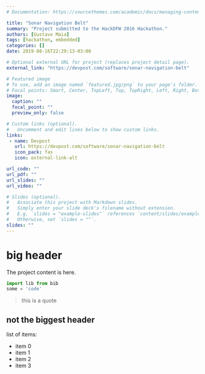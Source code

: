 ```yaml
---
# Documentation: https://sourcethemes.com/academic/docs/managing-content/

title: "Sonar Navigation Belt"
summary: "Project submitted to the HackDFW 2016 Hackathon."
authors: [Gustavo Maia]
tags: [hackathon, embedded]
categories: []
date: 2019-08-16T22:29:13-03:00

# Optional external URL for project (replaces project detail page).
external_link: "https://devpost.com/software/sonar-navigation-belt"

# Featured image
# To use, add an image named `featured.jpg/png` to your page's folder.
# Focal points: Smart, Center, TopLeft, Top, TopRight, Left, Right, BottomLeft, Bottom, BottomRight.
image:
  caption: ""
  focal_point: ""
  preview_only: false

# Custom links (optional).
#   Uncomment and edit lines below to show custom links.
links:
 - name: Devpost
   url: https://devpost.com/software/sonar-navigation-belt
   icon_pack: fas
   icon: external-link-alt

url_code: ""
url_pdf: ""
url_slides: ""
url_video: ""

# Slides (optional).
#   Associate this project with Markdown slides.
#   Simply enter your slide deck's filename without extension.
#   E.g. `slides = "example-slides"` references `content/slides/example-slides.md`.
#   Otherwise, set `slides = ""`.
slides: ""
---
```


# big header

The project content is here.

```python
import lib from bib
some = 'code'
```

> this is a quote

## not the biggest header

list of items:

* item 0
* item 1
* item 2
* item 3
